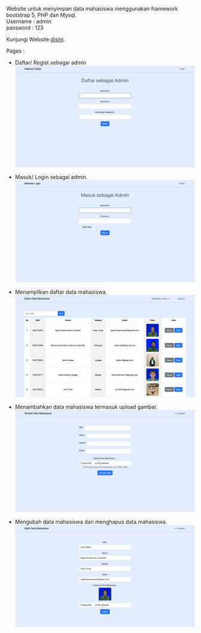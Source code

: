 Website untuk menyimpan data mahasiswa menggunakan framework bootstrap 5, PHP dan Mysql.<br>
Username : admin<br>
password : 123<br>
<p>Kunjungi Website <a href="http://muhammadjundullah.great-site.net/index.php" target="_blank">disini</a>.</p>

Pages :

- Daftar/ Regist sebagai admin
  <img src="view/Register.png">

- Masuk/ Login sebagai admin.
  <img src="view/Login.png">

- Menampilkan daftar data mahasiswa.
  <img src="view/Daftar.png">

- Menambahkan data mahasiswa termasuk upload gambar.
  <img src="view/Tambah.png">

- Mengubah data mahasiswa dan menghapus data mahasiswa.
  <img src="view/Ubah.png">
